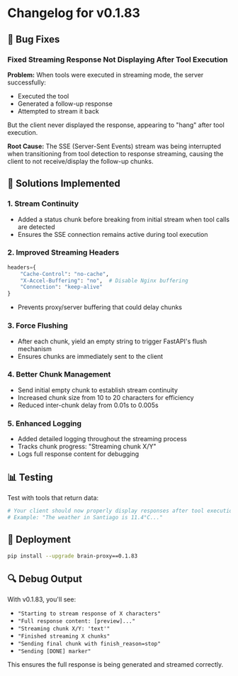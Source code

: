 # Changelog for v0.1.83

## 🐛 Bug Fixes

### Fixed Streaming Response Not Displaying After Tool Execution

**Problem:** When tools were executed in streaming mode, the server successfully:
- Executed the tool
- Generated a follow-up response 
- Attempted to stream it back

But the client never displayed the response, appearing to "hang" after tool execution.

**Root Cause:** The SSE (Server-Sent Events) stream was being interrupted when transitioning from tool detection to response streaming, causing the client to not receive/display the follow-up chunks.

## 🔧 Solutions Implemented

### 1. Stream Continuity
- Added a status chunk before breaking from initial stream when tool calls are detected
- Ensures the SSE connection remains active during tool execution

### 2. Improved Streaming Headers
```python
headers={
    "Cache-Control": "no-cache",
    "X-Accel-Buffering": "no",  # Disable Nginx buffering
    "Connection": "keep-alive"
}
```
- Prevents proxy/server buffering that could delay chunks

### 3. Force Flushing
- After each chunk, yield an empty string to trigger FastAPI's flush mechanism
- Ensures chunks are immediately sent to the client

### 4. Better Chunk Management
- Send initial empty chunk to establish stream continuity
- Increased chunk size from 10 to 20 characters for efficiency
- Reduced inter-chunk delay from 0.01s to 0.005s

### 5. Enhanced Logging
- Added detailed logging throughout the streaming process
- Tracks chunk progress: "Streaming chunk X/Y"
- Logs full response content for debugging

## 📊 Testing

Test with tools that return data:
```python
# Your client should now properly display responses after tool execution
# Example: "The weather in Santiago is 11.4°C..."
```

## 🚀 Deployment

```bash
pip install --upgrade brain-proxy==0.1.83
```

## 🔍 Debug Output

With v0.1.83, you'll see:
- `"Starting to stream response of X characters"`
- `"Full response content: [preview]..."`
- `"Streaming chunk X/Y: 'text'"`
- `"Finished streaming X chunks"`
- `"Sending final chunk with finish_reason=stop"`
- `"Sending [DONE] marker"`

This ensures the full response is being generated and streamed correctly.
